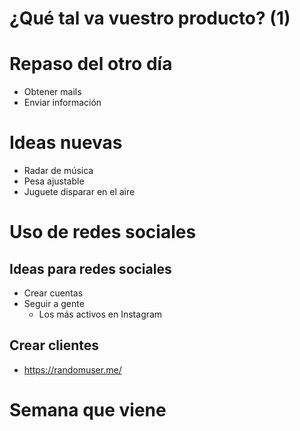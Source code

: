 # ¿Qué tal va vuestro producto? (1)

# Repaso del otro día
- Obtener mails
- Enviar información

# Ideas nuevas
- Radar de música
- Pesa ajustable
- Juguete disparar en el aire

# Uso de redes sociales

## Ideas para redes sociales
- Crear cuentas
- Seguir a gente
  - Los más activos en Instagram

## Crear clientes
- https://randomuser.me/

# Semana que viene
